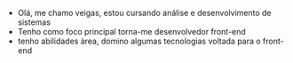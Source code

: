 - Olá, me chamo veigas, estou cursando análise e desenvolvimento de sistemas
- Tenho como foco principal torna-me desenvolvedor front-end
- tenho abilidades àrea, domino algumas tecnologias voltada para o front-end
<!---
elveigas/elveigas is a ✨ special ✨ repository because its `README.md` (this file) appears on your GitHub profile.
You can click the Preview link to take a look at your changes.
--->
